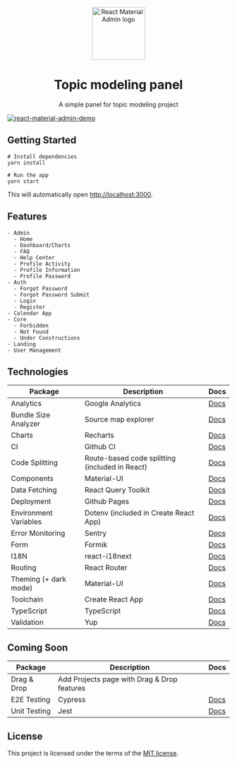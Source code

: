 <p align="center">
  <a href="https://m6v3l9.github.io/react-material-admin/" rel="noopener" target="_blank"><img width="120" src="https://m6v3l9.github.io/react-material-admin/logo.svg" alt="React Material Admin logo"></a></p>
</p>

<h1 align="center">Topic modeling panel</h1>
<p align="center">
A simple panel for topic modeling project
</p>

[![react-material-admin-demo](https://cdn.dribbble.com/users/6538082/screenshots/15805144/media/5687464c7190019afb748863ac6957d3.png?compress=1&resize=1200x900)](https://m6v3l9.github.io/react-material-admin/)

## Getting Started

```
# Install dependencies
yarn install

# Run the app
yarn start
```

This will automatically open [http://localhost:3000](http://localhost:3000).

## Features

```
- Admin
  - Home
  - Dashboard/Charts
  - FAQ
  - Help Center
  - Profile Activity
  - Profile Information
  - Profile Password
- Auth
  - Forgot Password
  - Forgot Password Submit
  - Login
  - Register
- Calendar App
- Core
  - Forbidden
  - Not Found
  - Under Constructions
- Landing
- User Management
```

## Technologies

| Package               | Description                                    | Docs                                                                            |
| --------------------- | ---------------------------------------------- | ------------------------------------------------------------------------------- |
| Analytics             | Google Analytics                               | [Docs](https://analytics.google.com/analytics/web/react-ga)                     |
| Bundle Size Analyzer  | Source map explorer                            | [Docs](https://create-react-app.dev/docs/analyzing-the-bundle-size)             |
| Charts                | Recharts                                       | [Docs](https://recharts.org/)                                                   |
| CI                    | Github CI                                      | [Docs]()                                                                        |
| Code Splitting        | Route-based code splitting (included in React) | [Docs](https://reactjs.org/docs/code-splitting.html#route-based-code-splitting) |
| Components            | Material-UI                                    | [Docs](https://material-ui.com/)                                                |
| Data Fetching         | React Query Toolkit                            | [Docs](https://react-query.tanstack.com/)                                       |
| Deployment            | Github Pages                                   | [Docs](https://create-react-app.dev/docs/deployment#github-pages)               |
| Environment Variables | Dotenv (included in Create React App)          | [Docs](https://create-react-app.dev/docs/adding-custom-environment-variables)   |
| Error Monitoring      | Sentry                                         | [Docs](https://docs.sentry.io/platforms/javascript/guides/react/)               |
| Form                  | Formik                                         | [Docs](https://formik.org/)                                                     |
| I18N                  | react-i18next                                  | [Docs](https://react.i18next.com/)                                              |
| Routing               | React Router                                   | [Docs](https://reactrouter.com/)                                                |
| Theming (+ dark mode) | Material-UI                                    | [Docs](https://material-ui.com/customization/theming/)                          |
| Toolchain             | Create React App                               | [Docs](https://create-react-app.dev/)                                           |
| TypeScript            | TypeScript                                     | [Docs](https://create-react-app.dev/docs/adding-typescript/)                    |
| Validation            | Yup                                            | [Docs](https://github.com/jquense/yup)                                          |

## Coming Soon

| Package      | Description                                 | Docs                            |
| ------------ | ------------------------------------------- | ------------------------------- |
| Drag & Drop  | Add Projects page with Drag & Drop features |                                 |
| E2E Testing  | Cypress                                     | [Docs](https://www.cypress.io/) |
| Unit Testing | Jest                                        | [Docs](https://jestjs.io/)      |

## License

This project is licensed under the terms of the
[MIT license](/LICENSE).
